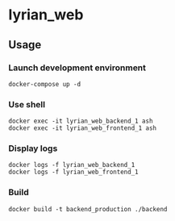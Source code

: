 # lyrian_web

## Usage

### Launch development environment

```
docker-compose up -d
```

### Use shell

```
docker exec -it lyrian_web_backend_1 ash
docker exec -it lyrian_web_frontend_1 ash
```

### Display logs

```
docker logs -f lyrian_web_backend_1
docker logs -f lyrian_web_frontend_1
```

### Build

```
docker build -t backend_production ./backend
```
